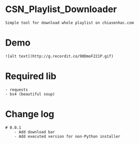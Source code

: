 # CSN_Playlist_Downloader
    Simple tool for download whole playlist on chiasenhac.com

# Demo
    ![alt text](http://g.recordit.co/90DmoF221P.gif)
    
# Required lib
    - requests
    - bs4 (beautiful soup)
   
# Change log
    # 0.0.1
        - Add download bar
        - Add executed version for non-Python installer
